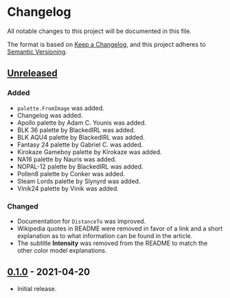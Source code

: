 # Changelog

All notable changes to this project will be documented in this file.

The format is based on [Keep a Changelog](https://keepachangelog.com/en/1.0.0/),
and this project adheres to
[Semantic Versioning](https://semver.org/spec/v2.0.0.html).

## [Unreleased]

### Added

- `palette.FromImage` was added.
- Changelog was added.
- Apollo palette by Adam C. Younis was added.
- BLK 36 palette by BlackedIRL was added.
- BLK AQU4 palette by BlackedIRL was added.
- Fantasy 24 palette by Gabriel C. was added.
- Kirokaze Gameboy palette by Kirokaze was added.
- NA16 palette by Nauris was added.
- NOPAL-12 palette by BlackedIRL was added.
- Pollen8 palette by Conker was added.
- Steam Lords palette by Slynyrd was added.
- Vinik24 palette by Vinik was added.

### Changed

- Documentation for `DistanceTo` was improved.
- Wikipedia quotes in README were removed in favor of a link and a short
  explanation as to what information can be found in the article.
- The subtitle **Intensity** was removed from the README to match the other
  color model explanations.

## [0.1.0] - 2021-04-20

- Initial release.

[Unreleased]: https://github.com/pegasus-toolset/color
[0.1.0]: https://github.com/pegasus-toolset/color/releases/tag/v0.1.0
